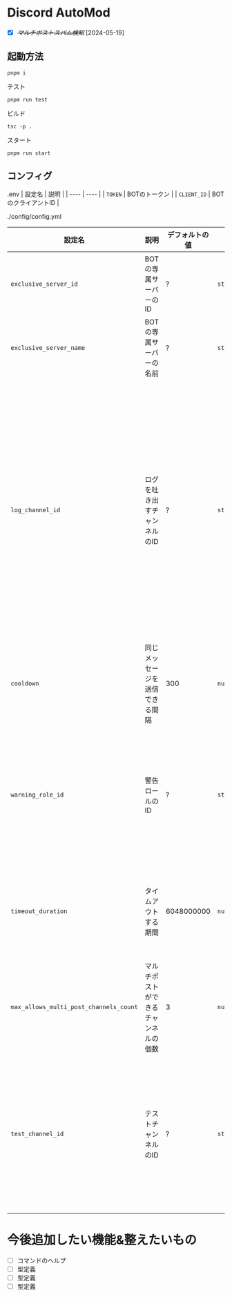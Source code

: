 # Discord AutoMod

- [X] ~~*マルチポストスパム検知*~~ [2024-05-19]

## 起動方法

```
pnpm i
```

テスト
```
pnpm run test
```

ビルド
```
tsc -p .
```

スタート
```
pnpm run start
```

## コンフィグ
.env
| 設定名 | 説明 |
| ---- | ---- |
| `TOKEN` | BOTのトークン |
| `CLIENT_ID` | BOTのクライアントID |

./config/config.yml

| 設定名 | 説明 | デフォルトの値 | 型 | 備考 |
| ---- | ---- | ---- | ---- | ---- |
| `exclusive_server_id` | BOTの専属サーバーのID | ? | `string` | 必須。 ないと動かない。 |
| `exclusive_server_name` | BOTの専属サーバーの名前 | ? | `string` | 別になくても動く |
| `log_channel_id` | ログを吐き出すチャンネルのID | ? | `string` | 必須。 ~~ログを出してるところを消せばなくても動くと思うけど~~ログがないと何が起きてるかわからない。 |
| `cooldown` | 同じメッセージを送信できる間隔 | 300 | `number` | 特になし |
| `warning_role_id` | 警告ロールのID | ? | `string` | これを付けて疑似タイムアウトとかできる...と思われる |
| `timeout_duration` | タイムアウトする期間 | 6048000000 | `number` | ミリセカンドだけど普通に秒に直したい |
| `max_allows_multi_post_channels_count` | マルチポストができるチャンネルの個数 | 3 | `number` | マルチポスト型のスパム許さん(( |
| `test_channel_id` | テストチャンネルのID | ? | `string[]` | テストなので再起動後に履歴を削除するように(なくても動く) |
# 今後追加したい機能&整えたいもの

- [ ] コマンドのヘルプ
- [ ] 型定義
- [ ] 型定義
- [ ] 型定義
